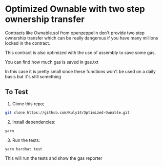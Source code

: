 # Optimized Ownable with two step ownership transfer

Contracts like Ownable.sol from openzeppelin don't provide two step ownership transfer which can be really dangerous if you
have many millions locked in the contract.

This contract is also optimized with the use of assembly to save some gas.

You can find how much gas is saved in gas.txt

In this case it is pretty small since these functions won't be used on a daily basis but it's still something

## To Test

1. Clone this repo;

```bash
git clone https://github.com/Kuly14/Optimized-Ownable.git
```

2. Install dependencies:

```bash
yarn
```

3. Run the tests:

```bash
yarn hardhat test
```

This will run the tests and show the gas reporter
